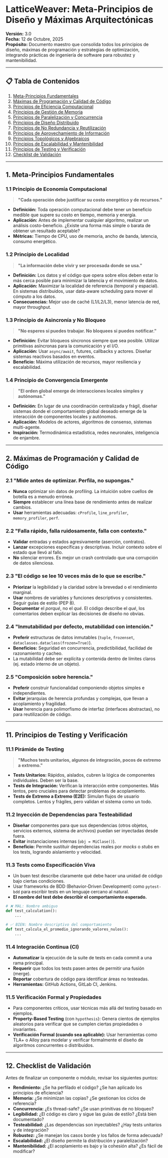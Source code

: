 

# LatticeWeaver: Meta-Principios de Diseño y Máximas Arquitectónicas

**Versión:** 3.0  
**Fecha:** 12 de Octubre, 2025  
**Propósito:** Documento maestro que consolida todos los principios de diseño, máximas de programación y estrategias de optimización, integrando prácticas de ingeniería de software para robustez y mantenibilidad.

---

## 📋 Tabla de Contenidos

1. [Meta-Principios Fundamentales](#meta-principios-fundamentales)
2. [Máximas de Programación y Calidad de Código](#máximas-de-programación-y-calidad-de-código)
3. [Principios de Eficiencia Computacional](#principios-de-eficiencia-computacional)
4. [Principios de Gestión de Memoria](#principios-de-gestión-de-memoria)
5. [Principios de Paralelización y Concurrencia](#principios-de-paralelización-y-concurrencia)
6. [Principios de Diseño Distribuido](#principios-de-diseño-distribuido)
7. [Principios de No Redundancia y Reutilización](#principios-de-no-redundancia-y-reutilización)
8. [Principios de Aprovechamiento de Información](#principios-de-aprovechamiento-de-información)
9. [Principios Topológicos y Algebraicos](#principios-topológicos-y-algebraicos)
10. [Principios de Escalabilidad y Mantenibilidad](#principios-de-escalabilidad-y-mantenibilidad)
11. [Principios de Testing y Verificación](#principios-de-testing-y-verificación)
12. [Checklist de Validación](#checklist-de-validación)

---

## 1. Meta-Principios Fundamentales

### 1.1 Principio de Economía Computacional

> **"Cada operación debe justificar su costo energético y de recursos."**

- **Definición:** Toda operación computacional debe tener un beneficio medible que supere su costo en tiempo, memoria y energía.
- **Aplicación:** Antes de implementar cualquier algoritmo, realizar un análisis costo-beneficio. ¿Existe una forma más simple o barata de obtener un resultado aceptable?
- **Métricas:** Tiempo de CPU, uso de memoria, ancho de banda, latencia, consumo energético.

### 1.2 Principio de Localidad

> **"La información debe vivir y ser procesada donde se usa."**

- **Definición:** Los datos y el código que opera sobre ellos deben estar lo más cerca posible para minimizar la latencia y el movimiento de datos.
- **Aplicación:** Maximizar la localidad de referencia (temporal y espacial). En sistemas distribuidos, usar data-aware scheduling para mover el cómputo a los datos.
- **Consecuencias:** Mejor uso de caché (L1/L2/L3), menor latencia de red, mayor throughput.

### 1.3 Principio de Asincronía y No Bloqueo

> **"No esperes si puedes trabajar. No bloquees si puedes notificar."**

- **Definición:** Evitar bloqueos síncronos siempre que sea posible. Utilizar primitivas asíncronas para la comunicación y el I/O.
- **Aplicación:** Usar `async/await`, futures, callbacks y actores. Diseñar sistemas reactivos basados en eventos.
- **Beneficio:** Máxima utilización de recursos, mayor resiliencia y escalabilidad.

### 1.4 Principio de Convergencia Emergente

> **"El orden global emerge de interacciones locales simples y autónomas."**

- **Definición:** En lugar de una coordinación centralizada y frágil, diseñar sistemas donde el comportamiento global deseado emerge de la interacción de componentes locales y autónomos.
- **Aplicación:** Modelos de actores, algoritmos de consenso, sistemas multi-agente.
- **Inspiración:** Termodinámica estadística, redes neuronales, inteligencia de enjambre.

---

## 2. Máximas de Programación y Calidad de Código

### 2.1 "Mide antes de optimizar. Perfila, no supongas."

- **Nunca** optimizar sin datos de profiling. La intuición sobre cuellos de botella es a menudo errónea.
- **Siempre** establecer una línea base de rendimiento antes de realizar cambios.
- **Usar** herramientas adecuadas: `cProfile`, `line_profiler`, `memory_profiler`, `perf`.

### 2.2 "Falla rápido, falla ruidosamente, falla con contexto."

- **Validar** entradas y estados agresivamente (aserción, contratos).
- **Lanzar** excepciones específicas y descriptivas. Incluir contexto sobre el estado que llevó al fallo.
- **No** silenciar errores. Es mejor un crash controlado que una corrupción de datos silenciosa.

### 2.3 "El código se lee 10 veces más de lo que se escribe."

- **Priorizar** la legibilidad y la claridad sobre la brevedad o el rendimiento marginal.
- **Usar** nombres de variables y funciones descriptivos y consistentes. Seguir guías de estilo (PEP 8).
- **Documentar** el *porqué*, no el *qué*. El código describe el *qué*, los comentarios deben explicar las decisiones de diseño no obvias.

### 2.4 "Inmutabilidad por defecto, mutabilidad con intención."

- **Preferir** estructuras de datos inmutables (`tuple`, `frozenset`, `dataclasses.dataclass(frozen=True)`).
- **Beneficios:** Seguridad en concurrencia, predictibilidad, facilidad de razonamiento y cacheo.
- La mutabilidad debe ser explícita y contenida dentro de límites claros (ej. estado interno de un objeto).

### 2.5 "Composición sobre herencia."

- **Preferir** construir funcionalidad componiendo objetos simples e independientes.
- **Evitar** jerarquías de herencia profundas y complejas, que llevan a acoplamiento y fragilidad.
- **Usar** herencia para polimorfismo de interfaz (interfaces abstractas), no para reutilización de código.

---

## 11. Principios de Testing y Verificación

### 11.1 Pirámide de Testing

> **"Muchos tests unitarios, algunos de integración, pocos de extremo a extremo."**

- **Tests Unitarios:** Rápidos, aislados, cubren la lógica de componentes individuales. Deben ser la base.
- **Tests de Integración:** Verifican la interacción entre componentes. Más lentos, pero cruciales para detectar problemas de acoplamiento.
- **Tests de Extremo a Extremo (E2E):** Simulan flujos de usuario completos. Lentos y frágiles, pero validan el sistema como un todo.

### 11.2 Inyección de Dependencias para Testeabilidad

- **Diseñar** componentes para que sus dependencias (otros objetos, servicios externos, sistema de archivos) puedan ser inyectadas desde fuera.
- **Evitar** instanciaciones internas (`obj = MiClase()`).
- **Beneficio:** Permite sustituir dependencias reales por *mocks* o *stubs* en los tests, logrando aislamiento y velocidad.

### 11.3 Tests como Especificación Viva

- Un buen test describe claramente qué debe hacer una unidad de código bajo ciertas condiciones.
- Usar frameworks de BDD (Behavior-Driven Development) como `pytest-bdd` para escribir tests en un lenguaje cercano al natural.
- **El nombre del test debe describir el comportamiento esperado.**

```python
# ❌ MAL: Nombre ambiguo
def test_calculation():
    ...

# ✅ BIEN: Nombre descriptivo del comportamiento
def test_calcula_el_promedio_ignorando_valores_nulos():
    ...
```

### 11.4 Integración Continua (CI)

- **Automatizar** la ejecución de la suite de tests en cada commit a una rama principal.
- **Requerir** que todos los tests pasen antes de permitir una fusión (merge).
- **Reportar** cobertura de código para identificar áreas no testeadas.
- **Herramientas:** GitHub Actions, GitLab CI, Jenkins.

### 11.5 Verificación Formal y Propiedades

- Para componentes críticos, usar técnicas más allá del testing basado en ejemplos.
- **Property-Based Testing** (con `hypothesis`): Genera cientos de ejemplos aleatorios para verificar que se cumplen ciertas propiedades o invariantes.
- **Verificación Formal (cuando sea aplicable):** Usar herramientas como TLA+ o Alloy para modelar y verificar formalmente el diseño de algoritmos concurrentes o distribuidos.

---

## 12. Checklist de Validación

Antes de finalizar un componente o módulo, revisar los siguientes puntos:

- **Rendimiento:** ¿Se ha perfilado el código? ¿Se han aplicado los principios de eficiencia?
- **Memoria:** ¿Se minimizan las copias? ¿Se gestionan los ciclos de referencia?
- **Concurrencia:** ¿Es thread-safe? ¿Se usan primitivas de no bloqueo?
- **Legibilidad:** ¿El código es claro y sigue las guías de estilo? ¿Está bien documentado?
- **Testeabilidad:** ¿Las dependencias son inyectables? ¿Hay tests unitarios y de integración?
- **Robustez:** ¿Se manejan los casos borde y los fallos de forma adecuada?
- **Escalabilidad:** ¿El diseño permite la distribución y paralelización?
- **Mantenibilidad:** ¿El acoplamiento es bajo y la cohesión alta? ¿Es fácil de modificar?


